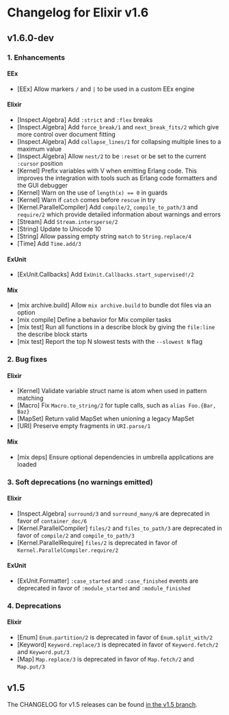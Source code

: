 # Changelog for Elixir v1.6

## v1.6.0-dev

### 1. Enhancements

#### EEx

  * [EEx] Allow markers `/` and `|` to be used in a custom EEx engine

#### Elixir

  * [Inspect.Algebra] Add `:strict` and `:flex` breaks
  * [Inspect.Algebra] Add `force_break/1` and `next_break_fits/2` which give more control over document fitting
  * [Inspect.Algebra] Add `collapse_lines/1` for collapsing multiple lines to a maximum value
  * [Inspect.Algebra] Allow `nest/2` to be `:reset` or be set to the current `:cursor` position
  * [Kernel] Prefix variables with V when emitting Erlang code. This improves the integration with tools such as Erlang code formatters and the GUI debugger
  * [Kernel] Warn on the use of `length(x) == 0` in guards
  * [Kernel] Warn if `catch` comes before `rescue` in try
  * [Kernel.ParallelCompiler] Add `compile/2`, `compile_to_path/3` and `require/2` which provide detailed information about warnings and errors
  * [Stream] Add `Stream.intersperse/2`
  * [String] Update to Unicode 10
  * [String] Allow passing empty string `match` to `String.replace/4`
  * [Time] Add `Time.add/3`

#### ExUnit

  * [ExUnit.Callbacks] Add `ExUnit.Callbacks.start_supervised!/2`

#### Mix

  * [mix archive.build] Allow `mix archive.build` to bundle dot files via an option
  * [mix compile] Define a behavior for Mix compiler tasks
  * [mix test] Run all functions in a describe block by giving the `file:line` the describe block starts
  * [mix test] Report the top N slowest tests with the `--slowest N` flag

### 2. Bug fixes

#### Elixir

  * [Kernel] Validate variable struct name is atom when used in pattern matching
  * [Macro] Fix `Macro.to_string/2` for tuple calls, such as `alias Foo.{Bar, Baz}`
  * [MapSet] Return valid MapSet when unioning a legacy MapSet
  * [URI] Preserve empty fragments in `URI.parse/1`

#### Mix

  * [mix deps] Ensure optional dependencies in umbrella applications are loaded

### 3. Soft deprecations (no warnings emitted)

#### Elixir

  * [Inspect.Algebra] `surround/3` and `surround_many/6` are deprecated in favor of `container_doc/6`
  * [Kernel.ParallelCompiler] `files/2` and `files_to_path/3` are deprecated in favor of `compile/2` and `compile_to_path/3`
  * [Kernel.ParallelRequire] `files/2` is deprecated in favor of `Kernel.ParallelCompiler.require/2`

#### ExUnit

  * [ExUnit.Formatter] `:case_started` and `:case_finished` events are deprecated in favor of `:module_started` and `:module_finished`

### 4. Deprecations

#### Elixir

  * [Enum] `Enum.partition/2` is deprecated in favor of `Enum.split_with/2`
  * [Keyword] `Keyword.replace/3` is deprecated in favor of `Keyword.fetch/2` and `Keyword.put/3`
  * [Map] `Map.replace/3` is deprecated in favor of `Map.fetch/2` and `Map.put/3`

## v1.5

The CHANGELOG for v1.5 releases can be found [in the v1.5 branch](https://github.com/elixir-lang/elixir/blob/v1.5/CHANGELOG.md).
